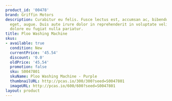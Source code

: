 ```yaml
---
product_id: '00478'
brand: Griffin Motors
description: Curabitur eu felis. Fusce lectus est, accumsan ac, bibendum sed, porta
  eget, augue. Duis aute irure dolor in reprehenderit in voluptate velit esse cillum
  dolore eu fugiat nulla pariatur.
title: Ploo Washing Machine
skus:
- available: true
  condition: New
  currentPrice: '45.54'
  discount: '0.0'
  oldPrice: '45.54'
  promotion: false
  sku: S0047801
  skuName: Ploo Washing Machine - Purple
  thumbnailURL: http://pcas.io/300/300?seed=S0047801
  imageURL: http://pcas.io/600/600?seed=S0047801
layout: product
---
```

